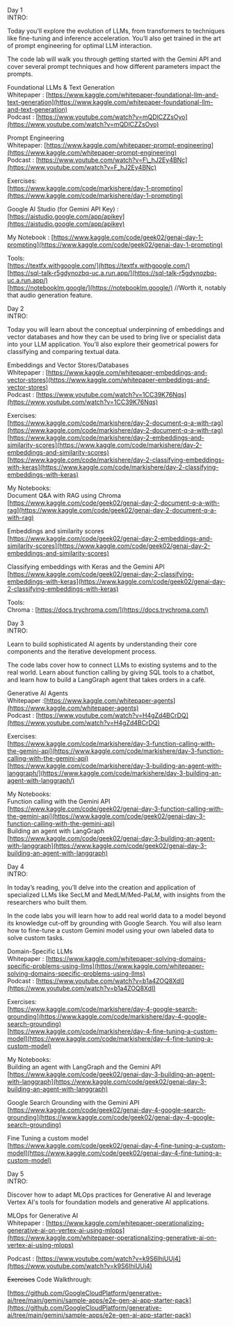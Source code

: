 Day 1  
INTRO:

Today you’ll explore the evolution of LLMs, from transformers to techniques like fine-tuning and inference acceleration. You’ll also get trained in the art of prompt engineering for optimal LLM interaction.

The code lab will walk you through getting started with the Gemini API and cover several prompt techniques and how different parameters impact the prompts.

Foundational LLMs & Text Generation  
Whitepaper : [https://www.kaggle.com/whitepaper-foundational-llm-and-text-generation](https://www.kaggle.com/whitepaper-foundational-llm-and-text-generation)  
Podcast : [https://www.youtube.com/watch?v=mQDlCZZsOyo](https://www.youtube.com/watch?v=mQDlCZZsOyo)

Prompt Engineering  
Whitepaper: [https://www.kaggle.com/whitepaper-prompt-engineering](https://www.kaggle.com/whitepaper-prompt-engineering)  
Podcast : [https://www.youtube.com/watch?v=F\_hJ2Ey4BNc](https://www.youtube.com/watch?v=F_hJ2Ey4BNc)

Exercises:  
[https://www.kaggle.com/code/markishere/day-1-prompting](https://www.kaggle.com/code/markishere/day-1-prompting)

Google AI Studio (for Gemini API Key) : [https://aistudio.google.com/app/apikey](https://aistudio.google.com/app/apikey)

My Notebook : [https://www.kaggle.com/code/geek02/genai-day-1-prompting](https://www.kaggle.com/code/geek02/genai-day-1-prompting)

Tools:  
[https://textfx.withgoogle.com/](https://textfx.withgoogle.com/)  
[https://sql-talk-r5gdynozbq-uc.a.run.app/](https://sql-talk-r5gdynozbq-uc.a.run.app/)  
[https://notebooklm.google/](https://notebooklm.google/)    //Worth it, notably that audio generation feature.

Day 2  
INTRO:

Today you will learn about the conceptual underpinning of embeddings and vector databases and how they can be used to bring live or specialist data into your LLM application. You’ll also explore their geometrical powers for classifying and comparing textual data. 

Embeddings and Vector Stores/Databases  
Whitepaper : [https://www.kaggle.com/whitepaper-embeddings-and-vector-stores](https://www.kaggle.com/whitepaper-embeddings-and-vector-stores)  
Podcast : [https://www.youtube.com/watch?v=1CC39K76Nqs](https://www.youtube.com/watch?v=1CC39K76Nqs)

Exercises:  
[https://www.kaggle.com/code/markishere/day-2-document-q-a-with-rag](https://www.kaggle.com/code/markishere/day-2-document-q-a-with-rag)  
[https://www.kaggle.com/code/markishere/day-2-embeddings-and-similarity-scores](https://www.kaggle.com/code/markishere/day-2-embeddings-and-similarity-scores)  
[https://www.kaggle.com/code/markishere/day-2-classifying-embeddings-with-keras](https://www.kaggle.com/code/markishere/day-2-classifying-embeddings-with-keras)

My Notebooks:  
Document Q\&A with RAG using Chroma  
[https://www.kaggle.com/code/geek02/genai-day-2-document-q-a-with-rag](https://www.kaggle.com/code/geek02/genai-day-2-document-q-a-with-rag)  
   
Embeddings and similarity scores  
[https://www.kaggle.com/code/geek02/genai-day-2-embeddings-and-similarity-scores](https://www.kaggle.com/code/geek02/genai-day-2-embeddings-and-similarity-scores)  
   
Classifying embeddings with Keras and the Gemini API  
[https://www.kaggle.com/code/geek02/genai-day-2-classifying-embeddings-with-keras](https://www.kaggle.com/code/geek02/genai-day-2-classifying-embeddings-with-keras)

Tools:  
Chroma : [https://docs.trychroma.com/](https://docs.trychroma.com/)

Day 3  
INTRO:

Learn to build sophisticated AI agents by understanding their core components and the iterative development process.

The code labs cover how to connect LLMs to existing systems and to the real world. Learn about function calling by giving SQL tools to a chatbot, and learn how to build a LangGraph agent that takes orders in a café.

Generative AI Agents  
Whitepaper :[https://www.kaggle.com/whitepaper-agents](https://www.kaggle.com/whitepaper-agents)  
Podcast : [https://www.youtube.com/watch?v=H4gZd4BCrDQ](https://www.youtube.com/watch?v=H4gZd4BCrDQ)

Exercises:  
[https://www.kaggle.com/code/markishere/day-3-function-calling-with-the-gemini-api](https://www.kaggle.com/code/markishere/day-3-function-calling-with-the-gemini-api)  
[https://www.kaggle.com/code/markishere/day-3-building-an-agent-with-langgraph/](https://www.kaggle.com/code/markishere/day-3-building-an-agent-with-langgraph/)

My Notebooks:  
Function calling with the Gemini API  
[https://www.kaggle.com/code/geek02/genai-day-3-function-calling-with-the-gemini-api](https://www.kaggle.com/code/geek02/genai-day-3-function-calling-with-the-gemini-api)  
Building an agent with LangGraph  
[https://www.kaggle.com/code/geek02/genai-day-3-building-an-agent-with-langgraph](https://www.kaggle.com/code/geek02/genai-day-3-building-an-agent-with-langgraph)

Day 4  
INTRO:

In today’s reading, you’ll delve into the creation and application of specialized LLMs like SecLM and MedLM/Med-PaLM, with insights from the researchers who built them.

In the code labs you will learn how to add real world data to a model beyond its knowledge cut-off by grounding with Google Search.  You will also learn how to fine-tune a custom Gemini model using your own labeled data to solve custom tasks.

Domain-Specific LLMs  
Whitepaper : [https://www.kaggle.com/whitepaper-solving-domains-specific-problems-using-llms](https://www.kaggle.com/whitepaper-solving-domains-specific-problems-using-llms)  
Podcast : [https://www.youtube.com/watch?v=b1a4ZOQ8XdI](https://www.youtube.com/watch?v=b1a4ZOQ8XdI)

Exercises:  
[https://www.kaggle.com/code/markishere/day-4-google-search-grounding](https://www.kaggle.com/code/markishere/day-4-google-search-grounding)  
[https://www.kaggle.com/code/markishere/day-4-fine-tuning-a-custom-model](https://www.kaggle.com/code/markishere/day-4-fine-tuning-a-custom-model)

My Notebooks:  
Building an agent with LangGraph and the Gemini API  
[https://www.kaggle.com/code/geek02/genai-day-3-building-an-agent-with-langgraph](https://www.kaggle.com/code/geek02/genai-day-3-building-an-agent-with-langgraph)

Google Search Grounding with the Gemini API  
[https://www.kaggle.com/code/geek02/genai-day-4-google-search-grounding](https://www.kaggle.com/code/geek02/genai-day-4-google-search-grounding)

Fine Tuning a custom model  
[https://www.kaggle.com/code/geek02/genai-day-4-fine-tuning-a-custom-model](https://www.kaggle.com/code/geek02/genai-day-4-fine-tuning-a-custom-model)

Day 5  
INTRO:

Discover how to adapt MLOps practices for Generative AI and leverage Vertex AI's tools for foundation models and generative AI applications.

MLOps for Generative AI  
Whitepaper : [https://www.kaggle.com/whitepaper-operationalizing-generative-ai-on-vertex-ai-using-mlops](https://www.kaggle.com/whitepaper-operationalizing-generative-ai-on-vertex-ai-using-mlops)

Podcast : [https://www.youtube.com/watch?v=k9S6IhiUUj4](https://www.youtube.com/watch?v=k9S6IhiUUj4)

~~Exercises~~    Code Walkthrough:

[https://github.com/GoogleCloudPlatform/generative-ai/tree/main/gemini/sample-apps/e2e-gen-ai-app-starter-pack](https://github.com/GoogleCloudPlatform/generative-ai/tree/main/gemini/sample-apps/e2e-gen-ai-app-starter-pack)

 

